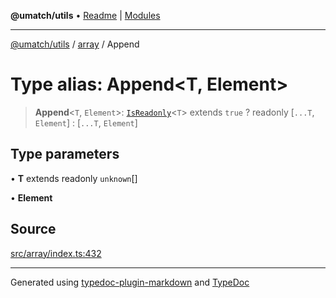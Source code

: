 **@umatch/utils** • [Readme](../../index.md) \| [Modules](../../modules.md)

***

[@umatch/utils](../../modules.md) / [array](../index.md) / Append

# Type alias: Append\<T, Element\>

> **Append**\<`T`, `Element`\>: [`IsReadonly`](../../index/type-aliases/IsReadonly.md)\<`T`\> extends `true` ? readonly [`...T`, `Element`] : [`...T`, `Element`]

## Type parameters

• **T** extends readonly `unknown`[]

• **Element**

## Source

[src/array/index.ts:432](https://github.com/umatch-oficial/utils/blob/6b2757d/src/array/index.ts#L432)

***

Generated using [typedoc-plugin-markdown](https://www.npmjs.com/package/typedoc-plugin-markdown) and [TypeDoc](https://typedoc.org/)
